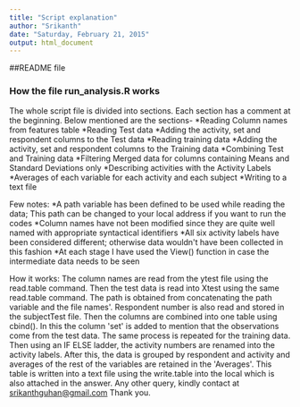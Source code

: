 ```yaml
---
title: "Script explanation"
author: "Srikanth"
date: "Saturday, February 21, 2015"
output: html_document
---
```


##README file
### How the file run_analysis.R works

The whole script file is divided into sections.
Each section has a comment at the beginning.
Below mentioned are the sections-
*Reading Column names from features table
*Reading Test data
*Adding the activity, set and respondent columns to the Test data
*Reading training data
*Adding the activity, set and respondent columns to the Training data
*Combining Test and Training data
*Filtering Merged data for columns containing Means and Standard Deviations only
*Describing activities with the Activity Labels
*Averages of each variable for each activity and each subject
*Writing to a text file

Few notes:
*A path variable has been defined to be used while reading the data; This path can be changed to your local address if you want to run the codes
*Column names have not been modified since they are quite well named with appropriate syntactical identifiers
*All six activity labels have been considered different; otherwise data wouldn't have been collected in this fashion 
*At each stage I have used the View() function in case the intermediate data needs to be seen

How it works:
The column names are read from the ytest file using the read.table command. Then the test data is read into Xtest using the same read.table command. The path is obtained from concatenating the path variable and the file names'. Respondent number is also read and stored in the subjectTest file. Then the columns are combined into one table using cbind(). In this the column 'set' is added to mention that the observations come from the test data.
The same process is repeated for the training data.
Then using an IF ELSE ladder, the activity numbers are renamed into the activity labels.
After this, the data is grouped by respondent and activity and averages of the rest of the variables are retained in the 'Averages'. This table is written into a text file using the write.table into the local which is also attached in the answer.
Any other query, kindly contact at srikanthguhan@gmail.com
Thank you.